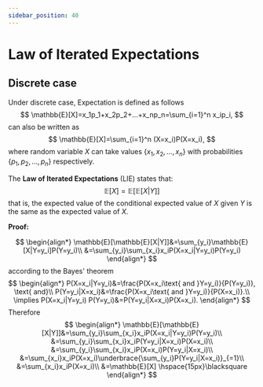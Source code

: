 ```yaml
---
sidebar_position: 40
---
```

# Law of Iterated Expectations

## Discrete case

Under discrete case, Expectation is defined as follows
$$
\mathbb{E}[X]=x_1p_1+x_2p_2+...+x_np_n=\sum_{i=1}^n x_ip_i,
$$
can also be written as
$$
\mathbb{E}[X]=\sum_{i=1}^n (X=x_i)P(X=x_i),
$$
where random variable $X$ can take values $\{x_1,x_2,...,x_n\}$ with probabilities $\{p_1,p_2,...,p_n\}$ respectively.  

The **Law of Iterated Expectations** (LIE) states that:
$$
\mathbb{E}[X]=\mathbb{E}[\mathbb{E}[X|Y]]
$$
that is,  the expected value of the conditional expected value of $X$ given $Y$ is the same as the expected value of $X$.

**Proof:**

$$
\begin{align*}
    \mathbb{E}[\mathbb{E}[X|Y]]&=\sum_{y_i}\mathbb{E}[X|Y=y_i]P(Y=y_i)\\
    &=\sum_{y_i}\sum_{x_i}x_iP(X=x_i|Y=y_i)P(Y=y_i)
\end{align*}
$$
according to the Bayes' theorem
$$
\begin{align*}
  P(X=x_i|Y=y_i)&=\frac{P(X=x_i\text{ and }Y=y_i)}{P(Y=y_i)}, \text{ and}\\
  P(Y=y_i|X=x_i)&=\frac{P(X=x_i\text{ and }Y=y_i)}{P(X=x_i)}.\\
  \implies P(X=x_i|Y=y_i) P(Y=y_i)&=P(Y=y_i|X=x_i)P(X=x_i).
\end{align*}
$$
Therefore
$$
\begin{align*}
    \mathbb{E}[\mathbb{E}[X|Y]]&=\sum_{y_i}\sum_{x_i}x_iP(X=x_i|Y=y_i)P(Y=y_i)\\
    &=\sum_{y_i}\sum_{x_i}x_iP(Y=y_i|X=x_i)P(X=x_i)\\
    &=\sum_{y_i}\sum_{x_i}x_iP(X=x_i)P(Y=y_i|X=x_i)\\
    &=\sum_{x_i}x_iP(X=x_i)\underbrace{\sum_{y_i}P(Y=y_i|X=x_i)}_{=1}\\
    &=\sum_{x_i}x_iP(X=x_i)\\
    &=\mathbb{E}[X] \hspace{15px}\blacksquare
\end{align*}
$$